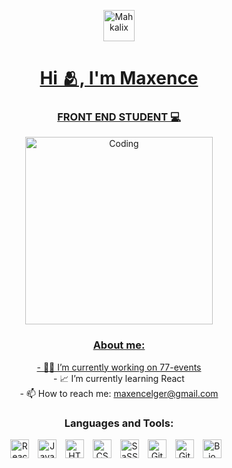 
<p align="center"> <a href="https://www.linkedin.com/in/maxencebadin-l%C3%A9ger/" target="_blank"> <img align="center" src="https://www.pngmart.com/files/21/Linkedin-PNG-Photo.png" alt="Mahkalix" width="50" height="50" </a> </p>
  
<h1 align="center">Hi 🫂, I'm Maxence</h1>
<h3 align="center"> FRONT END STUDENT  💻</h3>
    <p align="center">  <img align="center" alt="Coding" width="300" src="https://media.giphy.com/media/RbDKaczqWovIugyJmW/giphy.gif"> </p>


<h3 align="center">About me: </h3>
   <p align="center">
- 👩‍💻 I’m currently working on <a href="https://github.com/Mahkalix/77-events" target="_blank" rel="noreferrer"> 77-events <a/> </br>
- 📈 I’m currently learning React</br>
- 📫 How to reach me: <a href="mailto:maxencelger@gmail.com"> maxencelger@gmail.com </a>
</p>

<h3 align="center">Languages and Tools:</h3>       
<p align="center">
<img align="center" alt="React" width="30px" style="padding-right:10px;" src="https://cdn.jsdelivr.net/gh/devicons/devicon/icons/react/react-original.svg" />
<img align="center" alt="JavaScript" width="30px" style="padding-right:10px;" src="https://cdn.jsdelivr.net/gh/devicons/devicon/icons/javascript/javascript-plain.svg" />
<img align="center" alt="HTML" width="30px" style="padding-right:10px;" src="https://cdn.jsdelivr.net/gh/devicons/devicon/icons/html5/html5-plain.svg" />
<img align="center" alt="CSS" width="30px" style="padding-right:10px;" src="https://cdn.jsdelivr.net/gh/devicons/devicon/icons/css3/css3-plain.svg" />
<img align="center" alt="SaSS" width="30px" style="padding-right:10px;" src="https://cdn.jsdelivr.net/gh/devicons/devicon/icons/sass/sass-original.svg" />
<img align="center" alt="Git" width="30px" style="padding-right:10px;" src="https://cdn.jsdelivr.net/gh/devicons/devicon/icons/git/git-original.svg" />
<img align="center"  alt="GitHub" width="30px" style="padding-right:10px;" src="https://cdn.jsdelivr.net/gh/devicons/devicon/icons/github/github-original.svg" />
<a href="https://bio.site/mahkalix" target="_blank" rel="noreferrer"> <img src="http://www.theatre-ouvert.com/wp-content/uploads/2020/02/Onda_logo_noir45mm-1-pdf.jpg" align="center"  alt="Bio sites" width="30px" style="padding-right:10px;"/> </a>
</p>
